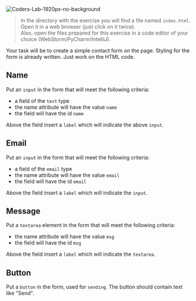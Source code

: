 ![Coders-Lab-1920px-no-background](https://user-images.githubusercontent.com/30623667/104709394-2cabee80-571f-11eb-9518-ea6a794e558e.png)


> In the directory with the exercise you will find a file named `index.html`. Open it in a web browser (just click on it twice).  
> Also, open the files prepared for this exercise in a code editor of your choice (WebStorm/PyCharm/IntelliJ).

Your task will be to create a simple contact form on the page. Styling for the form is already written. Just work on the HTML code.


## Name

Put an `input` in the form that will meet the following criteria:

- a field of the `text` type
- the name attribute will have the value `name`
- the field will have the id `name`

Above the field insert a `label` which will indicate the above `input`.


## Email

Put an `input` in the form that will meet the following criteria:

- a field of the `email` type
- the name attribute will have the value `email`
- the field will have the id `email`

Above the field insert a `label` which will indicate the `input`.


## Message

Put a `textarea` element in the form that will meet the following criteria:

- the name attribute will have the value `msg`
- the field will have the id `msg`

Above the field insert a `label` which will indicate the `textarea`.


## Button

Put a `button` in the form, used for `sending`.
The button should contain text like "Send".
